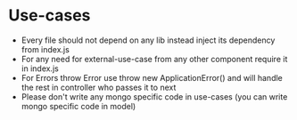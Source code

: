 # Use-cases

- Every file should not depend on any lib instead inject its dependency from index.js
- For any need for external-use-case from any other component require it in index.js
- For Errors throw Error use throw new ApplicationError() and will handle the rest in controller who passes it to next
- Please don't write any mongo specific code in use-cases (you can write mongo specific code in model)
